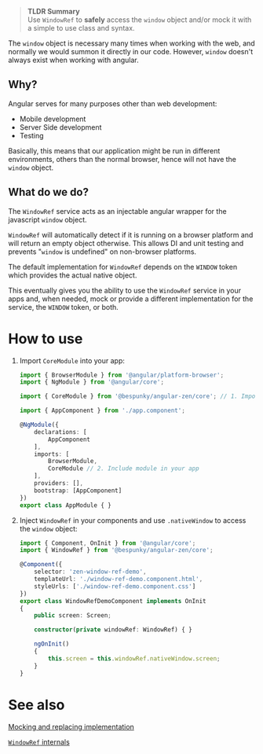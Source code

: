 > **TLDR Summary**  
> Use `WindowRef` to **safely** access the `window` object and/or mock it with a simple to use class and syntax.

The `window` object is necessary many times when working with the web, and normally we would summon it directly in our code. However, `window` doesn't always exist when working with angular. 

## Why?
Angular serves for many purposes other than web development:
- Mobile development
- Server Side development
- Testing

Basically, this means that our application might be run in different environments, others than the normal browser, hence will not have the `window` object.

## What do we do?

The `WindowRef` service acts as an injectable angular wrapper for the javascript `window` object.

`WindowRef` will automatically detect if it is running on a browser platform and will return an empty object otherwise.
This allows DI and unit testing and prevents "`window` is undefined" on non-browser platforms.

The default implementation for `WindowRef` depends on the `WINDOW` token which provides the actual native object.

This eventually gives you the ability to use the `WindowRef` service in your apps and, when needed, mock or provide a different implementation for the service, the `WINDOW` token, or both.

# How to use
1. Import `CoreModule` into your app:
    ```typescript
    import { BrowserModule } from '@angular/platform-browser';
    import { NgModule } from '@angular/core';

    import { CoreModule } from '@bespunky/angular-zen/core'; // 1. Import core module

    import { AppComponent } from './app.component';

    @NgModule({
        declarations: [
            AppComponent
        ],
        imports: [
            BrowserModule,
            CoreModule // 2. Include module in your app
        ],
        providers: [], 
        bootstrap: [AppComponent]
    })
    export class AppModule { }
    ```

2. Inject `WindowRef` in your components and use `.nativeWindow` to access the `window` object:
    ```typescript
    import { Component, OnInit } from '@angular/core';
    import { WindowRef } from '@bespunky/angular-zen/core';

    @Component({
        selector: 'zen-window-ref-demo',
        templateUrl: './window-ref-demo.component.html',
        styleUrls: ['./window-ref-demo.component.css']
    })
    export class WindowRefDemoComponent implements OnInit
    {
        public screen: Screen;

        constructor(private windowRef: WindowRef) { }

        ngOnInit()
        {
            this.screen = this.windowRef.nativeWindow.screen;
        }
    }
    ```

# See also
[Mocking and replacing implementation](WindowRef/Mocking.html)

[`WindowRef` internals](WindowRef/Internals.html)
